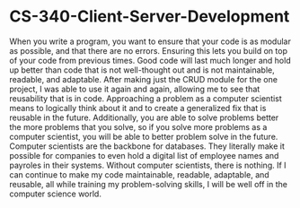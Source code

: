 # CS-340-Client-Server-Development

When you write a program, you want to ensure that your code is as modular as possible, and that there are no errors. Ensuring this lets you build on top of your code from previous times. Good code will last much longer and hold up better than code that is not well-thought out and is not maintainable, readable, and adaptable. After making just the CRUD module for the one project, I was able to use it again and again, allowing me to see that reusability that is in code. Approaching a problem as a computer scientist means to logically think about it and to create a generalized fix that is reusable in the future. Additionally, you are able to solve problems better the more problems that you solve, so if you solve more problems as a computer scientist, you will be able to better problem solve in the future. Computer scientists are the backbone for databases. They literally make it possible for companies to even hold a digital list of employee names and payroles in their systems. Without computer scientists, there is nothing. If I can continue to make my code maintainable, readable, adaptable, and reusable, all while training my problem-solving skills, I will be well off in the computer science world.
